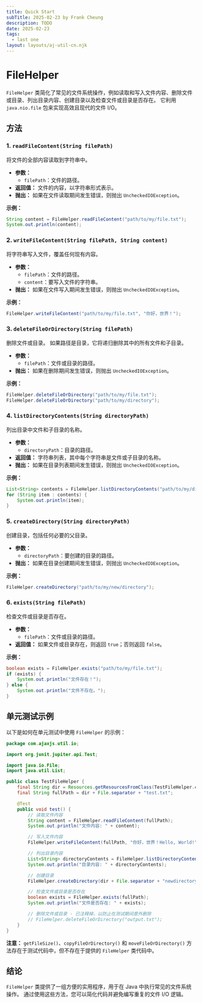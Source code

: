 ```yaml
---
title: Quick Start
subTitle: 2025-02-23 by Frank Cheung
description: TODO
date: 2025-02-23
tags:
  - last one
layout: layouts/aj-util-cn.njk
---
```


# FileHelper
`FileHelper` 类简化了常见的文件系统操作，例如读取和写入文件内容、删除文件或目录、列出目录内容、创建目录以及检查文件或目录是否存在。 它利用 `java.nio.file` 包来实现高效且现代的文件 I/O。

## 方法

### 1. `readFileContent(String filePath)`

将文件的全部内容读取到字符串中。

*   **参数：**
    *   `filePath`：文件的路径。
*   **返回值：** 文件的内容，以字符串形式表示。
*   **抛出：** 如果在文件读取期间发生错误，则抛出 `UncheckedIOException`。

**示例：**

```java
String content = FileHelper.readFileContent("path/to/my/file.txt");
System.out.println(content);
```

### 2. `writeFileContent(String filePath, String content)`

将字符串写入文件，覆盖任何现有内容。

*   **参数：**
    *   `filePath`：文件的路径。
    *   `content`：要写入文件的字符串。
*   **抛出：** 如果在文件写入期间发生错误，则抛出 `UncheckedIOException`。

**示例：**

```java
FileHelper.writeFileContent("path/to/my/file.txt", "你好，世界！");
```

### 3. `deleteFileOrDirectory(String filePath)`

删除文件或目录。 如果路径是目录，它将递归删除其中的所有文件和子目录。

*   **参数：**
    *   `filePath`：文件或目录的路径。
*   **抛出：** 如果在删除期间发生错误，则抛出 `UncheckedIOException`。

**示例：**

```java
FileHelper.deleteFileOrDirectory("path/to/my/file.txt");
FileHelper.deleteFileOrDirectory("path/to/my/directory");
```

### 4. `listDirectoryContents(String directoryPath)`

列出目录中文件和子目录的名称。

*   **参数：**
    *   `directoryPath`：目录的路径。
*   **返回值：** 字符串列表，其中每个字符串是文件或子目录的名称。
*   **抛出：** 如果在目录列表期间发生错误，则抛出 `UncheckedIOException`。

**示例：**

```java
List<String> contents = FileHelper.listDirectoryContents("path/to/my/directory");
for (String item : contents) {
    System.out.println(item);
}
```

### 5. `createDirectory(String directoryPath)`

创建目录，包括任何必要的父目录。

*   **参数：**
    *   `directoryPath`：要创建的目录的路径。
*   **抛出：** 如果在目录创建期间发生错误，则抛出 `UncheckedIOException`。

**示例：**

```java
FileHelper.createDirectory("path/to/my/new/directory");
```

### 6. `exists(String filePath)`

检查文件或目录是否存在。

*   **参数：**
    *   `filePath`：文件或目录的路径。
*   **返回值：** 如果文件或目录存在，则返回 `true`；否则返回 `false`。

**示例：**

```java
boolean exists = FileHelper.exists("path/to/my/file.txt");
if (exists) {
    System.out.println("文件存在！");
} else {
    System.out.println("文件不存在。");
}
```

## 单元测试示例

以下是如何在单元测试中使用 `FileHelper` 的示例：

```java
package com.ajaxjs.util.io;

import org.junit.jupiter.api.Test;

import java.io.File;
import java.util.List;

public class TestFileHelper {
    final String dir = Resources.getResourcesFromClass(TestFileHelper.class, "");
    final String fullPath = dir + File.separator + "test.txt";

    @Test
    public void test() {
        // 读取文件内容
        String content = FileHelper.readFileContent(fullPath);
        System.out.println("文件内容: " + content);

        // 写入文件内容
        FileHelper.writeFileContent(fullPath, "你好，世界！Hello, World!");

        // 列出目录内容
        List<String> directoryContents = FileHelper.listDirectoryContents(dir);
        System.out.println("目录内容: " + directoryContents);

        // 创建目录
        FileHelper.createDirectory(dir + File.separator + "newdirectory");

        // 检查文件或目录是否存在
        boolean exists = FileHelper.exists(fullPath);
        System.out.println("文件是否存在: " + exists);

        // 删除文件或目录 - 已注释掉，以防止在测试期间意外删除
        // FileHelper.deleteFileOrDirectory("output.txt");
    }
}
```

**注意：** `getFileSize()`、`copyFileOrDirectory()` 和 `moveFileOrDirectory()` 方法存在于测试代码中，但不存在于提供的 `FileHelper` 类代码中。

## 结论

`FileHelper` 类提供了一组方便的实用程序，用于在 Java 中执行常见的文件系统操作。 通过使用这些方法，您可以简化代码并避免编写重复的文件 I/O 逻辑。
